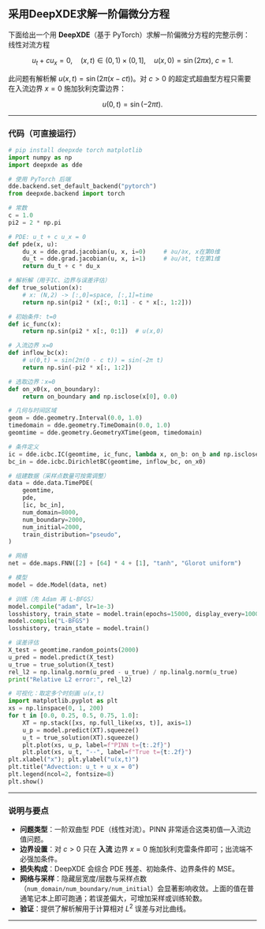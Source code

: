 ## 采用DeepXDE求解一阶偏微分方程

下面给出一个用 **DeepXDE**（基于 PyTorch）求解一阶偏微分方程的完整示例：线性对流方程

$$
u_t + cu_x = 0,\quad (x,t)\in(0,1)\times(0,1],\quad
u(x,0)=\sin(2\pi x),\ c=1.
$$

此问题有解析解 $u(x,t)=\sin(2\pi(x-ct))$。对 $c>0$ 的超定式超曲型方程只需要在入流边界 $x=0$ 施加狄利克雷边界：

$$
u(0,t)=\sin(-2\pi t).
$$

---

### 代码（可直接运行）

```python
# pip install deepxde torch matplotlib
import numpy as np
import deepxde as dde

# 使用 PyTorch 后端
dde.backend.set_default_backend("pytorch")
from deepxde.backend import torch

# 常数
c = 1.0
pi2 = 2 * np.pi

# PDE: u_t + c u_x = 0
def pde(x, u):
    du_x = dde.grad.jacobian(u, x, i=0)     # ∂u/∂x, x在第0维
    du_t = dde.grad.jacobian(u, x, i=1)     # ∂u/∂t, t在第1维
    return du_t + c * du_x

# 解析解（用于IC、边界与误差评估）
def true_solution(x):
    # x: (N,2) -> [:,0]=space, [:,1]=time
    return np.sin(pi2 * (x[:, 0:1] - c * x[:, 1:2]))

# 初始条件: t=0
def ic_func(x):
    return np.sin(pi2 * x[:, 0:1])  # u(x,0)

# 入流边界 x=0
def inflow_bc(x):
    # u(0,t) = sin(2π(0 - c t)) = sin(-2π t)
    return np.sin(-pi2 * x[:, 1:2])

# 选取边界：x=0
def on_x0(x, on_boundary):
    return on_boundary and np.isclose(x[0], 0.0)

# 几何与时间区域
geom = dde.geometry.Interval(0.0, 1.0)
timedomain = dde.geometry.TimeDomain(0.0, 1.0)
geomtime = dde.geometry.GeometryXTime(geom, timedomain)

# 条件定义
ic = dde.icbc.IC(geomtime, ic_func, lambda x, on_b: on_b and np.isclose(x[1], 0.0))
bc_in = dde.icbc.DirichletBC(geomtime, inflow_bc, on_x0)

# 组建数据（采样点数量可按需调整）
data = dde.data.TimePDE(
    geomtime,
    pde,
    [ic, bc_in],
    num_domain=8000,
    num_boundary=2000,
    num_initial=2000,
    train_distribution="pseudo",
)

# 网络
net = dde.maps.FNN([2] + [64] * 4 + [1], "tanh", "Glorot uniform")

# 模型
model = dde.Model(data, net)

# 训练（先 Adam 再 L-BFGS）
model.compile("adam", lr=1e-3)
losshistory, train_state = model.train(epochs=15000, display_every=1000)
model.compile("L-BFGS")
losshistory, train_state = model.train()

# 误差评估
X_test = geomtime.random_points(2000)
u_pred = model.predict(X_test)
u_true = true_solution(X_test)
rel_l2 = np.linalg.norm(u_pred - u_true) / np.linalg.norm(u_true)
print("Relative L2 error:", rel_l2)

# 可视化：取定多个时刻画 u(x,t)
import matplotlib.pyplot as plt
xs = np.linspace(0, 1, 200)
for t in [0.0, 0.25, 0.5, 0.75, 1.0]:
    XT = np.stack([xs, np.full_like(xs, t)], axis=1)
    u_p = model.predict(XT).squeeze()
    u_t = true_solution(XT).squeeze()
    plt.plot(xs, u_p, label=f"PINN t={t:.2f}")
    plt.plot(xs, u_t, "--", label=f"True t={t:.2f}")
plt.xlabel("x"); plt.ylabel("u(x,t)")
plt.title("Advection: u_t + u_x = 0")
plt.legend(ncol=2, fontsize=8)
plt.show()
```

---

### 说明与要点

* **问题类型**：一阶双曲型 PDE（线性对流）。PINN 非常适合这类初值—入流边值问题。
* **边界设置**：对 $c>0$ 只在 **入流** 边界 $x=0$ 施加狄利克雷条件即可；出流端不必强加条件。
* **损失构成**：DeepXDE 会综合 PDE 残差、初始条件、边界条件的 MSE。
* **网络与采样**：隐藏层宽度/层数与采样点数（`num_domain/num_boundary/num_initial`）会显著影响收敛。上面的值在普通笔记本上即可跑通；若误差偏大，可增加采样或训练轮数。
* **验证**：提供了解析解用于计算相对 $L^2$ 误差与对比曲线。

---



